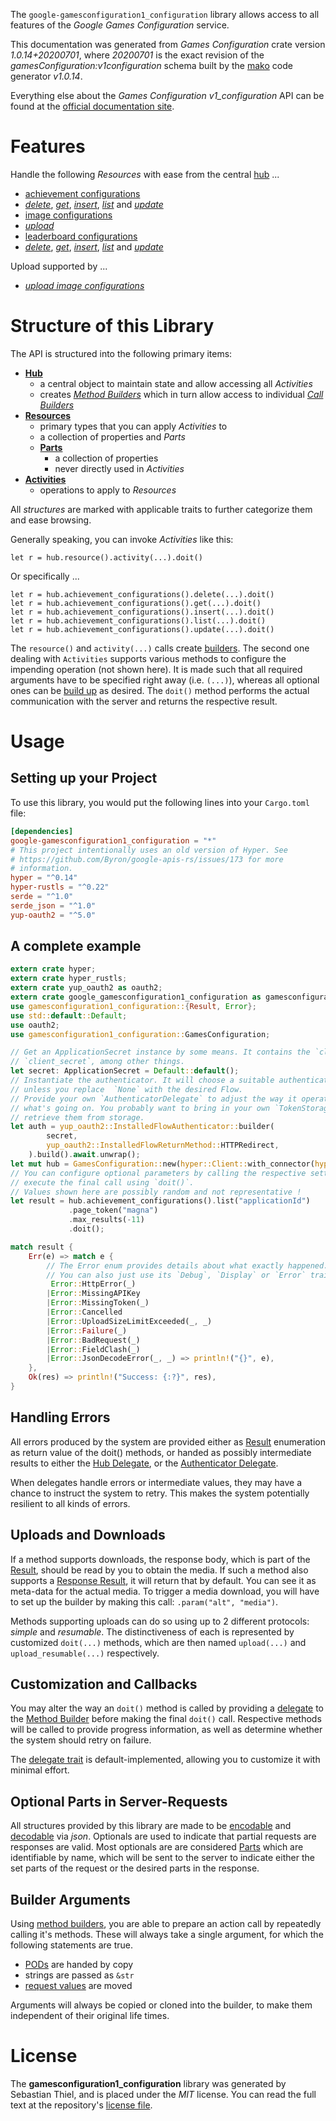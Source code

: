 <!---
DO NOT EDIT !
This file was generated automatically from 'src/mako/api/README.md.mako'
DO NOT EDIT !
-->
The `google-gamesconfiguration1_configuration` library allows access to all features of the *Google Games Configuration* service.

This documentation was generated from *Games Configuration* crate version *1.0.14+20200701*, where *20200701* is the exact revision of the *gamesConfiguration:v1configuration* schema built by the [mako](http://www.makotemplates.org/) code generator *v1.0.14*.

Everything else about the *Games Configuration* *v1_configuration* API can be found at the
[official documentation site](https://developers.google.com/games/).
# Features

Handle the following *Resources* with ease from the central [hub](https://docs.rs/google-gamesconfiguration1_configuration/1.0.14+20200701/google_gamesconfiguration1_configuration/GamesConfiguration) ... 

* [achievement configurations](https://docs.rs/google-gamesconfiguration1_configuration/1.0.14+20200701/google_gamesconfiguration1_configuration/api::AchievementConfiguration)
 * [*delete*](https://docs.rs/google-gamesconfiguration1_configuration/1.0.14+20200701/google_gamesconfiguration1_configuration/api::AchievementConfigurationDeleteCall), [*get*](https://docs.rs/google-gamesconfiguration1_configuration/1.0.14+20200701/google_gamesconfiguration1_configuration/api::AchievementConfigurationGetCall), [*insert*](https://docs.rs/google-gamesconfiguration1_configuration/1.0.14+20200701/google_gamesconfiguration1_configuration/api::AchievementConfigurationInsertCall), [*list*](https://docs.rs/google-gamesconfiguration1_configuration/1.0.14+20200701/google_gamesconfiguration1_configuration/api::AchievementConfigurationListCall) and [*update*](https://docs.rs/google-gamesconfiguration1_configuration/1.0.14+20200701/google_gamesconfiguration1_configuration/api::AchievementConfigurationUpdateCall)
* [image configurations](https://docs.rs/google-gamesconfiguration1_configuration/1.0.14+20200701/google_gamesconfiguration1_configuration/api::ImageConfiguration)
 * [*upload*](https://docs.rs/google-gamesconfiguration1_configuration/1.0.14+20200701/google_gamesconfiguration1_configuration/api::ImageConfigurationUploadCall)
* [leaderboard configurations](https://docs.rs/google-gamesconfiguration1_configuration/1.0.14+20200701/google_gamesconfiguration1_configuration/api::LeaderboardConfiguration)
 * [*delete*](https://docs.rs/google-gamesconfiguration1_configuration/1.0.14+20200701/google_gamesconfiguration1_configuration/api::LeaderboardConfigurationDeleteCall), [*get*](https://docs.rs/google-gamesconfiguration1_configuration/1.0.14+20200701/google_gamesconfiguration1_configuration/api::LeaderboardConfigurationGetCall), [*insert*](https://docs.rs/google-gamesconfiguration1_configuration/1.0.14+20200701/google_gamesconfiguration1_configuration/api::LeaderboardConfigurationInsertCall), [*list*](https://docs.rs/google-gamesconfiguration1_configuration/1.0.14+20200701/google_gamesconfiguration1_configuration/api::LeaderboardConfigurationListCall) and [*update*](https://docs.rs/google-gamesconfiguration1_configuration/1.0.14+20200701/google_gamesconfiguration1_configuration/api::LeaderboardConfigurationUpdateCall)


Upload supported by ...

* [*upload image configurations*](https://docs.rs/google-gamesconfiguration1_configuration/1.0.14+20200701/google_gamesconfiguration1_configuration/api::ImageConfigurationUploadCall)



# Structure of this Library

The API is structured into the following primary items:

* **[Hub](https://docs.rs/google-gamesconfiguration1_configuration/1.0.14+20200701/google_gamesconfiguration1_configuration/GamesConfiguration)**
    * a central object to maintain state and allow accessing all *Activities*
    * creates [*Method Builders*](https://docs.rs/google-gamesconfiguration1_configuration/1.0.14+20200701/google_gamesconfiguration1_configuration/client::MethodsBuilder) which in turn
      allow access to individual [*Call Builders*](https://docs.rs/google-gamesconfiguration1_configuration/1.0.14+20200701/google_gamesconfiguration1_configuration/client::CallBuilder)
* **[Resources](https://docs.rs/google-gamesconfiguration1_configuration/1.0.14+20200701/google_gamesconfiguration1_configuration/client::Resource)**
    * primary types that you can apply *Activities* to
    * a collection of properties and *Parts*
    * **[Parts](https://docs.rs/google-gamesconfiguration1_configuration/1.0.14+20200701/google_gamesconfiguration1_configuration/client::Part)**
        * a collection of properties
        * never directly used in *Activities*
* **[Activities](https://docs.rs/google-gamesconfiguration1_configuration/1.0.14+20200701/google_gamesconfiguration1_configuration/client::CallBuilder)**
    * operations to apply to *Resources*

All *structures* are marked with applicable traits to further categorize them and ease browsing.

Generally speaking, you can invoke *Activities* like this:

```Rust,ignore
let r = hub.resource().activity(...).doit()
```

Or specifically ...

```ignore
let r = hub.achievement_configurations().delete(...).doit()
let r = hub.achievement_configurations().get(...).doit()
let r = hub.achievement_configurations().insert(...).doit()
let r = hub.achievement_configurations().list(...).doit()
let r = hub.achievement_configurations().update(...).doit()
```

The `resource()` and `activity(...)` calls create [builders][builder-pattern]. The second one dealing with `Activities` 
supports various methods to configure the impending operation (not shown here). It is made such that all required arguments have to be 
specified right away (i.e. `(...)`), whereas all optional ones can be [build up][builder-pattern] as desired.
The `doit()` method performs the actual communication with the server and returns the respective result.

# Usage

## Setting up your Project

To use this library, you would put the following lines into your `Cargo.toml` file:

```toml
[dependencies]
google-gamesconfiguration1_configuration = "*"
# This project intentionally uses an old version of Hyper. See
# https://github.com/Byron/google-apis-rs/issues/173 for more
# information.
hyper = "^0.14"
hyper-rustls = "^0.22"
serde = "^1.0"
serde_json = "^1.0"
yup-oauth2 = "^5.0"
```

## A complete example

```Rust
extern crate hyper;
extern crate hyper_rustls;
extern crate yup_oauth2 as oauth2;
extern crate google_gamesconfiguration1_configuration as gamesconfiguration1_configuration;
use gamesconfiguration1_configuration::{Result, Error};
use std::default::Default;
use oauth2;
use gamesconfiguration1_configuration::GamesConfiguration;

// Get an ApplicationSecret instance by some means. It contains the `client_id` and 
// `client_secret`, among other things.
let secret: ApplicationSecret = Default::default();
// Instantiate the authenticator. It will choose a suitable authentication flow for you, 
// unless you replace  `None` with the desired Flow.
// Provide your own `AuthenticatorDelegate` to adjust the way it operates and get feedback about 
// what's going on. You probably want to bring in your own `TokenStorage` to persist tokens and
// retrieve them from storage.
let auth = yup_oauth2::InstalledFlowAuthenticator::builder(
        secret,
        yup_oauth2::InstalledFlowReturnMethod::HTTPRedirect,
    ).build().await.unwrap();
let mut hub = GamesConfiguration::new(hyper::Client::with_connector(hyper::net::HttpsConnector::new(hyper_rustls::TlsClient::new())), auth);
// You can configure optional parameters by calling the respective setters at will, and
// execute the final call using `doit()`.
// Values shown here are possibly random and not representative !
let result = hub.achievement_configurations().list("applicationId")
             .page_token("magna")
             .max_results(-11)
             .doit();

match result {
    Err(e) => match e {
        // The Error enum provides details about what exactly happened.
        // You can also just use its `Debug`, `Display` or `Error` traits
         Error::HttpError(_)
        |Error::MissingAPIKey
        |Error::MissingToken(_)
        |Error::Cancelled
        |Error::UploadSizeLimitExceeded(_, _)
        |Error::Failure(_)
        |Error::BadRequest(_)
        |Error::FieldClash(_)
        |Error::JsonDecodeError(_, _) => println!("{}", e),
    },
    Ok(res) => println!("Success: {:?}", res),
}

```
## Handling Errors

All errors produced by the system are provided either as [Result](https://docs.rs/google-gamesconfiguration1_configuration/1.0.14+20200701/google_gamesconfiguration1_configuration/client::Result) enumeration as return value of
the doit() methods, or handed as possibly intermediate results to either the 
[Hub Delegate](https://docs.rs/google-gamesconfiguration1_configuration/1.0.14+20200701/google_gamesconfiguration1_configuration/client::Delegate), or the [Authenticator Delegate](https://docs.rs/yup-oauth2/*/yup_oauth2/trait.AuthenticatorDelegate.html).

When delegates handle errors or intermediate values, they may have a chance to instruct the system to retry. This 
makes the system potentially resilient to all kinds of errors.

## Uploads and Downloads
If a method supports downloads, the response body, which is part of the [Result](https://docs.rs/google-gamesconfiguration1_configuration/1.0.14+20200701/google_gamesconfiguration1_configuration/client::Result), should be
read by you to obtain the media.
If such a method also supports a [Response Result](https://docs.rs/google-gamesconfiguration1_configuration/1.0.14+20200701/google_gamesconfiguration1_configuration/client::ResponseResult), it will return that by default.
You can see it as meta-data for the actual media. To trigger a media download, you will have to set up the builder by making
this call: `.param("alt", "media")`.

Methods supporting uploads can do so using up to 2 different protocols: 
*simple* and *resumable*. The distinctiveness of each is represented by customized 
`doit(...)` methods, which are then named `upload(...)` and `upload_resumable(...)` respectively.

## Customization and Callbacks

You may alter the way an `doit()` method is called by providing a [delegate](https://docs.rs/google-gamesconfiguration1_configuration/1.0.14+20200701/google_gamesconfiguration1_configuration/client::Delegate) to the 
[Method Builder](https://docs.rs/google-gamesconfiguration1_configuration/1.0.14+20200701/google_gamesconfiguration1_configuration/client::CallBuilder) before making the final `doit()` call. 
Respective methods will be called to provide progress information, as well as determine whether the system should 
retry on failure.

The [delegate trait](https://docs.rs/google-gamesconfiguration1_configuration/1.0.14+20200701/google_gamesconfiguration1_configuration/client::Delegate) is default-implemented, allowing you to customize it with minimal effort.

## Optional Parts in Server-Requests

All structures provided by this library are made to be [encodable](https://docs.rs/google-gamesconfiguration1_configuration/1.0.14+20200701/google_gamesconfiguration1_configuration/client::RequestValue) and 
[decodable](https://docs.rs/google-gamesconfiguration1_configuration/1.0.14+20200701/google_gamesconfiguration1_configuration/client::ResponseResult) via *json*. Optionals are used to indicate that partial requests are responses 
are valid.
Most optionals are are considered [Parts](https://docs.rs/google-gamesconfiguration1_configuration/1.0.14+20200701/google_gamesconfiguration1_configuration/client::Part) which are identifiable by name, which will be sent to 
the server to indicate either the set parts of the request or the desired parts in the response.

## Builder Arguments

Using [method builders](https://docs.rs/google-gamesconfiguration1_configuration/1.0.14+20200701/google_gamesconfiguration1_configuration/client::CallBuilder), you are able to prepare an action call by repeatedly calling it's methods.
These will always take a single argument, for which the following statements are true.

* [PODs][wiki-pod] are handed by copy
* strings are passed as `&str`
* [request values](https://docs.rs/google-gamesconfiguration1_configuration/1.0.14+20200701/google_gamesconfiguration1_configuration/client::RequestValue) are moved

Arguments will always be copied or cloned into the builder, to make them independent of their original life times.

[wiki-pod]: http://en.wikipedia.org/wiki/Plain_old_data_structure
[builder-pattern]: http://en.wikipedia.org/wiki/Builder_pattern
[google-go-api]: https://github.com/google/google-api-go-client

# License
The **gamesconfiguration1_configuration** library was generated by Sebastian Thiel, and is placed 
under the *MIT* license.
You can read the full text at the repository's [license file][repo-license].

[repo-license]: https://github.com/Byron/google-apis-rsblob/master/LICENSE.md
